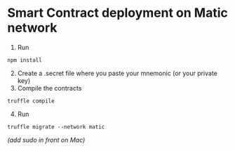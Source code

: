 # Smart Contract deployment on Matic network

1. Run
```
npm install
```
2. Create a .secret file where you paste your mnemonic (or your private key)
3. Compile the contracts
```
truffle compile
```
4. Run
```
truffle migrate --network matic
```

*(add sudo in front on Mac)*